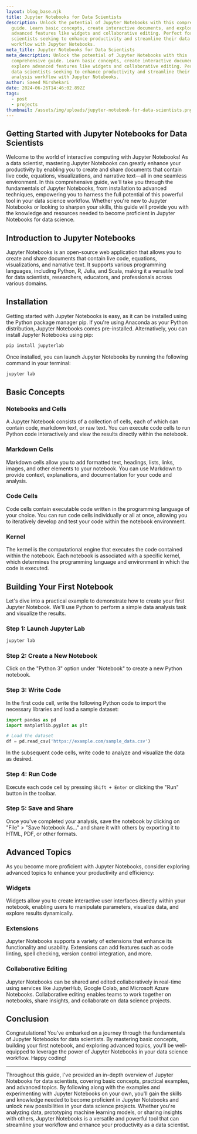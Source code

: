 ```yaml
---
layout: blog_base.njk
title: Jupyter Notebooks for Data Scientists
description: Unlock the potential of Jupyter Notebooks with this comprehensive
  guide. Learn basic concepts, create interactive documents, and explore
  advanced features like widgets and collaborative editing. Perfect for data
  scientists seeking to enhance productivity and streamline their data analysis
  workflow with Jupyter Notebooks.
meta_title: Jupyter Notebooks for Data Scientists
meta_description: Unlock the potential of Jupyter Notebooks with this
  comprehensive guide. Learn basic concepts, create interactive documents, and
  explore advanced features like widgets and collaborative editing. Perfect for
  data scientists seeking to enhance productivity and streamline their data
  analysis workflow with Jupyter Notebooks.
author: Saeed Mirshekari
date: 2024-06-26T14:46:02.892Z
tags:
  - post
  - projects
thumbnail: /assets/img/uploads/jupyter-notebook-for-data-scientists.png
---
```

## Getting Started with Jupyter Notebooks for Data Scientists

Welcome to the world of interactive computing with Jupyter Notebooks! As a data scientist, mastering Jupyter Notebooks can greatly enhance your productivity by enabling you to create and share documents that contain live code, equations, visualizations, and narrative text—all in one seamless environment. In this comprehensive guide, we'll take you through the fundamentals of Jupyter Notebooks, from installation to advanced techniques, empowering you to harness the full potential of this powerful tool in your data science workflow. Whether you're new to Jupyter Notebooks or looking to sharpen your skills, this guide will provide you with the knowledge and resources needed to become proficient in Jupyter Notebooks for data science.

## Introduction to Jupyter Notebooks

Jupyter Notebooks is an open-source web application that allows you to create and share documents that contain live code, equations, visualizations, and narrative text. It supports various programming languages, including Python, R, Julia, and Scala, making it a versatile tool for data scientists, researchers, educators, and professionals across various domains.

## Installation

Getting started with Jupyter Notebooks is easy, as it can be installed using the Python package manager pip. If you're using Anaconda as your Python distribution, Jupyter Notebooks comes pre-installed. Alternatively, you can install Jupyter Notebooks using pip:

```bash
pip install jupyterlab
```

Once installed, you can launch Jupyter Notebooks by running the following command in your terminal:

```bash
jupyter lab
```

## Basic Concepts

### Notebooks and Cells
A Jupyter Notebook consists of a collection of cells, each of which can contain code, markdown text, or raw text. You can execute code cells to run Python code interactively and view the results directly within the notebook.

### Markdown Cells
Markdown cells allow you to add formatted text, headings, lists, links, images, and other elements to your notebook. You can use Markdown to provide context, explanations, and documentation for your code and analysis.

### Code Cells
Code cells contain executable code written in the programming language of your choice. You can run code cells individually or all at once, allowing you to iteratively develop and test your code within the notebook environment.

### Kernel
The kernel is the computational engine that executes the code contained within the notebook. Each notebook is associated with a specific kernel, which determines the programming language and environment in which the code is executed.

## Building Your First Notebook

Let's dive into a practical example to demonstrate how to create your first Jupyter Notebook. We'll use Python to perform a simple data analysis task and visualize the results.

### Step 1: Launch Jupyter Lab
```bash
jupyter lab
```

### Step 2: Create a New Notebook
Click on the "Python 3" option under "Notebook" to create a new Python notebook.

### Step 3: Write Code
In the first code cell, write the following Python code to import the necessary libraries and load a sample dataset:

```python
import pandas as pd
import matplotlib.pyplot as plt

# Load the dataset
df = pd.read_csv('https://example.com/sample_data.csv')
```

In the subsequent code cells, write code to analyze and visualize the data as desired.

### Step 4: Run Code
Execute each code cell by pressing `Shift + Enter` or clicking the "Run" button in the toolbar.

### Step 5: Save and Share
Once you've completed your analysis, save the notebook by clicking on "File" > "Save Notebook As..." and share it with others by exporting it to HTML, PDF, or other formats.

## Advanced Topics

As you become more proficient with Jupyter Notebooks, consider exploring advanced topics to enhance your productivity and efficiency:

### Widgets
Widgets allow you to create interactive user interfaces directly within your notebook, enabling users to manipulate parameters, visualize data, and explore results dynamically.

### Extensions
Jupyter Notebooks supports a variety of extensions that enhance its functionality and usability. Extensions can add features such as code linting, spell checking, version control integration, and more.

### Collaborative Editing
Jupyter Notebooks can be shared and edited collaboratively in real-time using services like JupyterHub, Google Colab, and Microsoft Azure Notebooks. Collaborative editing enables teams to work together on notebooks, share insights, and collaborate on data science projects.

## Conclusion

Congratulations! You've embarked on a journey through the fundamentals of Jupyter Notebooks for data scientists. By mastering basic concepts, building your first notebook, and exploring advanced topics, you'll be well-equipped to leverage the power of Jupyter Notebooks in your data science workflow. Happy coding!

---

Throughout this guide, I've provided an in-depth overview of Jupyter Notebooks for data scientists, covering basic concepts, practical examples, and advanced topics. By following along with the examples and experimenting with Jupyter Notebooks on your own, you'll gain the skills and knowledge needed to become proficient in Jupyter Notebooks and unlock new possibilities in your data science projects. Whether you're analyzing data, prototyping machine learning models, or sharing insights with others, Jupyter Notebooks is a versatile and powerful tool that can streamline your workflow and enhance your productivity as a data scientist.